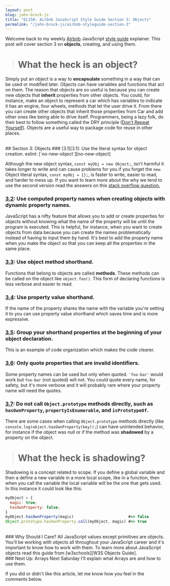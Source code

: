 ```yaml
---
layout: post
blog: john-brock-js
title: "ELI50: Airbnb JavaScript Style Guide Section 3: Objects"
permalink: "/john-brock-js/airbnb-styleguide-section-3"
---
```


Welcome back to my weekly [Airbnb][airbnb] JavaScript [style guide][style guide] explainer. This post will cover section 3 on **objects**, creating, and using them.

> # What the heck is an object?
Simply put an object is a way to **encapsulate** something in a way that can be used or modified later. Objects can have variables and functions that act on them. The reason that objects are so useful is because you can create new objects that **inherit** properties from other objects. You could, for instance, make an object to represent a car which has variables to indicate it has an engine, four wheels, methods that let the user drive it. From there you can create other objects that inherit those properties from Car and add other ones like being able to drive itself. Programmers, being a lazy folk, do their best to follow something called the DRY principle ([Don't Repeat Yourself][DRY]). Objects are a useful way to package code for reuse in other places.


<br>
## Section 3: Objects
### [3.1][3.1]: Use the literal syntax for object creation. eslint: [`no-new-object`][no-new-object]

Although the new object syntax, `const myObj = new Object;`, isn't harmful it takes longer to write and can cause problems for you if you forget the `new`. Object literal syntax, `const myObj = {};`, is faster to write, easier to read, and harder to mess up. If you want to learn more about the why we tend to use the second version read the answers on this [stack overflow question.][SO object literal]

### [3.2][3.2]: Use computed property names when creating objects with dynamic property names.

JavaScript has a nifty feature that allows you to add or create properties for objects without knowing what the name of the property will be until the program is executed. This is helpful, for instance, when you want to create objects from data because you can create the names problematically instead of having to input them by hand. It's best to add the property name when you make the object so that you can keep all the properties in the same place.

### [3.3][3.3]: Use object method shorthand.

Functions that belong to objects are called **methods**. These methods can be called on the object like `object.foo()`. This form of declaring functions is less verbose and easier to read.

### [3.4][3.4]: Use property value shorthand.

If the name of the property shares the name with the variable you're setting it to you can use property value shorthand which saves time and is more expressive.

### [3.5][3.5]: Group your shorthand properties at the beginning of your object declaration.

This is an example of code organization which makes the code clearer.

### [3.6][3.6]: Only quote properties that are invalid identifiers.

Some property names can be used but only when quoted. `'foo-bar'` would work but `foo-bar` (not quoted) will not. You could quote every name, for safety, but it's more verbose and it will probably rare where your property name will need the quotes.

### [3.7][3.7]: Do not call `Object.prototype` methods directly, such as `hasOwnProperty`, `propertyIsEnumerable`, and `isPrototypeOf`.

There are some cases when calling `Object.prototype` methods directly (like `console.log(object.hasOwnProperty(key));`) can have unintended behavior, for instance if the object was null or if the method was **shadowed** by a property on the object.

> # What the heck is shadowing?
Shadowing is a concept related to scope. If you define a global variable and then a define a new variable in a more local scope, like in a function, then when you call the variable the local variable will be the one that gets used. In this instance it could look like this:
```javascript
myObject = {
  magic: true;
  hasOwnProperty: false;
}
myObject.hasOwnProperty(magic)                        #=> false
Object.prototype.hasOwnProperty.call(myObject, magic) #=> true
```

<br>
### Why Should I Care?
All JavaScript values except primitives are objects. You'll be working with objects all throughout your JavaScript career and it's important to know how to work with them. To learn more about JavaScript objects read this guide from [w3schools][W3S Objects Guide].

<br>
### Next Up: Arrays
Next Saturday I'll explain what Arrays are and how to use them.

If you did or didn't like this article, let me know how you feel in the comments below.

[style guide]: https://github.com/airbnb/javascript#types--primitives
[airbnb]: https://www.airbnb.com/

[3.1]: https://github.com/airbnb/javascript#objects--no-new
[3.2]: https://github.com/airbnb/javascript#es6-computed-properties
[3.3]: https://github.com/airbnb/javascript#es6-object-shorthand
[3.4]: https://github.com/airbnb/javascript#es6-object-concise
[3.5]: https://github.com/airbnb/javascript#objects--grouped-shorthand
[3.6]: https://github.com/airbnb/javascript#objects--quoted-props
[3.7]: https://github.com/airbnb/javascript#objects--prototype-builtins

[DRY]: https://en.wikipedia.org/wiki/Don%27t_repeat_yourself
[SO object literal]: https://stackoverflow.com/questions/383402/is-javascripts-new-keyword-considered-harmful
[W3S Objects Guide]: https://www.w3schools.com/js/js_object_definition.asp